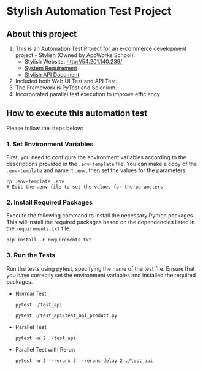 # Stylish Automation Test Project

## About this project
1. This is an Automation Test Project for an e-commerce development project - Stylish (Owned by AppWorks School).
   - Stylish Website: http://54.201.140.239/
   - [System Requirement](https://docs.google.com/document/d/1TBzeYw5d7_tCm2sOBFECJRcBPvrPXgTrOVaCms6o3AM/edit)
   - [Stylish API Document](https://app.swaggerhub.com/apis-docs/YINGNTY/Stylish/1.0.0)
2. Included both Web UI Test and API Test.
3. The Framework is PyTest and Selenium.
4. Incorporated parallel test execution to improve efficiency

## How to execute this automation test
Please follow the steps below:
### 1. Set Environment Variables
First, you need to configure the environment variables according to the descriptions provided in the `.env-template` file. You can make a copy of the `.env-template` and name it `.env`, then set the values for the parameters.
```
cp .env-template .env
# Edit the .env file to set the values for the parameters
```
### 2. Install Required Packages
Execute the following command to install the necessary Python packages. This will install the required packages based on the dependencies listed in the `requirements.txt` file.
```
pip install -r requirements.txt
```
### 3. Run the Tests
Run the tests using pytest, specifying the name of the test file. Ensure that you have correctly set the environment variables and installed the required packages.
- Normal Test
  ```
  pytest ./test_api
  ```
  ```
  pytest ./test_api/test_api_product.py
  ```
- Parallel Test
  ```
  pytest -n 2 ./test_api
  ```
- Parallel Test with Rerun
  ```
  pytest -n 2 --reruns 3 --reruns-delay 2 ./test_api
  ```
